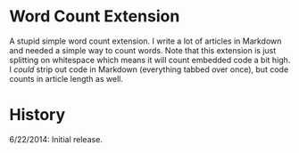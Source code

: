 Word Count Extension
=================

A stupid simple word count extension. I write a lot of articles in Markdown and
needed a simple way to count words. Note that this extension is just splitting
on whitespace which means it will count embedded code a bit high. I *could* strip
out code in Markdown (everything tabbed over once), but code counts in article 
length as well. 

History
=======
6/22/2014: Initial release.
